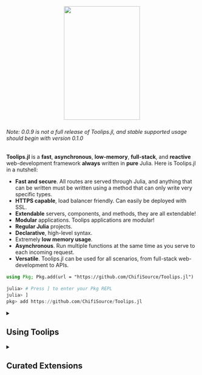 <div align = "center">
  <img src = https://github.com/ChifiSource/Toolips.jl/blob/Unstable/assets/logo.svg  width = 200 height = 300/img>
</div>


###### Note: 0.0.9 is not a full release of Toolips.jl, and stable supported usage should begin with version 0.1.0

**Toolips.jl** is a **fast**, **asynchronous**, **low-memory**, **full-stack**, and **reactive** web-development framework **always** written in **pure** Julia. Here is Toolips.jl in a nutshell:
- **Fast and secure**. All routes are served through Julia, and anything that can be written must be written using a method that can only write very specific types.
- **HTTPS capable**, load balancer friendly. Can easily be deployed with SSL.
- **Extendable** servers, components, and methods, they are all extendable!
- **Modular** applications. Toolips applications are modular!
- **Regular Julia** projects.
- **Declarative**, high-level syntax.
- Extremely **low memory usage**.
- **Asynchronous**. Run multiple functions at the same time as you serve to each incoming request.
- **Versatile**. Toolips.jl can be used for all scenarios, from full-stack web-development to APIs.
```julia
using Pkg; Pkg.add(url = "https://github.com/ChifiSource/Toolips.jl")
```
```julia
julia> # Press ] to enter your Pkg REPL
julia> ]
pkg> add https://github.com/ChifiSource/Toolips.jl
```
  <details class="details-overlay">
  <summary class="btn"><h2>Using Toolips</h2></summary>
<div>
  
## Links
  **Documentation**
  - [Interactive Documentation]()
  - [Juliahub Documentation]() \
  **Examples**
  - [ToolipsApp.jl](https://github.com/emmettgb/ToolipsApp.jl) \
  https://toolips.app/
  - [EmsComputer.jl](https://github.com/emmettgb/EmsComputer.jl) \
  https://ems.computer/
  - [ChifiSource.jl](https://github.com/ChifiSource/ChifiSource.jl)
## Basics
  Toolips.jl is not like other web-development frameworks you might have used in the past. Toolips can be used as both a micro-framework and a full-stack framework, as well as everything in between. Servers are created with the ServerTemplate type.
```julia
  using Toolips
  using JLD2
  IP = "127.0.0.1"
PORT = 8000
  
  r = route("/") do c
    write!(c, "Hello world!")
  end
  
  model = @load "mymodel.jld2"
  
  model = route("/model") do c
    x = getarg(:x)
    write!(c, model.predict([x]))
  end
  
  rts = routes(model, r)
  
  servertemp = ServerTemplate(IP, PORT, rts)
  server = servertemp.start()
  
  ```
  Alternatively, we can also create a preset Toolips.jl file-structure using the **new_app** and **new_webapp** methods respectively.
  ```julia
  [emmac@ems-computer dev]$ julia
               _
   _       _ _(_)_     |  Documentation: https://docs.julialang.org
  (_)     | (_) (_)    |
   _ _   _| |_  __ _   |  Type "?" for help, "]?" for Pkg help.
  | | | | | | |/ _` |  |
  | | |_| | | | (_| |  |  Version 1.7.2 (2022-02-06)
 _/ |\__'_|_|_|\__'_|  |  Official https://julialang.org/ release
|__/                   |

(@v1.7) pkg> activate dev
  Activating new project at `~/dev/dev`

(dev) pkg> add https://github.com/ChifiSource/Toolips.jl.git#Unstable
    Updating git-repo `https://github.com/ChifiSource/Toolips.jl.git`
    Updating registry at `~/.julia/registries/General.toml`
          .................
  ....
julia> using Toolips
  
  julia> Toolips.new_webapp("MyApp")
  Generating  project MyApp:
    MyApp/Project.toml
    MyApp/src/MyApp.jl
  Activating project at `~/dev/MyApp`
      ............
  ```
  This will create a project directory structure like this:
  ```julia
  shell> cd MyApp
/home/emmac/dev/MyApp

shell> tree .
.
├── dev.jl
├── logs
│   └── log.txt
├── Manifest.toml
├── prod.jl
├── Project.toml
├── public
└── src
    └── MyApp.jl

3 directories, 6 files

shell> 

  ```
Here is our resulting website in a file!
  ```julia
  function main(routes::Vector{Route})
    server = ServerTemplate(IP, PORT, routes, extensions = extensions)
    server.start()
end


hello_world = route("/") do c
    write!(c, p("hello", text = "hello world!"))
end
fourofour = route("404", p("404", text = "404, not found!"))
rs = routes(hello_world, fourofour)
main(rs)
  ```
  We can include "dev.jl" to start our development server!
## Crash Course
There are different portions of Toolips.jl that we need to be aware of in order to better understand Toolips. Firstly, there is the interface portion, which is split into two parts; Servables and Interface. The other portion of Toolips is the Server portion, which is also split into two parse: Extensions, and the Core Server. The most declarative of these is of course the Interface.
  #### Servables
  Servables are types that always have two fields: a Function called f, and a Dict{Any, Any} called properties. Servables are passed through either the route() or the write!() function in order to be written to a connection.
  ```julia
  s = divider("mydivider")
  typeof(s)
  
  Component
  
  typeof(s) <: Toolips.Servable
         
  true
  ```
  There are too many names here to reference, but it should be known that all servables can be indexed with with anything in order to set settings at whim. These are just references, anything goes, a place to store data inside of a servable. Then the servable simply has the f(c::Connection) function which uses the connection type. Servables are also bound to many connection functions, such as write!, style!, and more.
```julia
image = img("image", src = "/images/example.png")
subtitle = h("subtitle", 4, text = "This is an example")
route("/") do c::Connection
      write!(c, image)
      write!(c, subtitle)
               # We can also group servables:
     cs = components(image, subtitle)
               write!(c, cs)
end
```
  #### Interface
               The interface is where many methods for working with Servables, Connections, and Servers are defined.
  #### Core
  #### ServerExtensions
  </div>
  </details>
  
  
  <details class="details-overlay">
  <summary class="btn"><h2>Curated Extensions</h2></summary>
<div><img src = https://github.com/ChifiSource/image_dump/blob/main/toolips/Curated/logo.png></img>

  
- [ToolipsRemote](https://github.com/ChifiSource/ToolipsRemote.jl) - ServerExtension
- [ToolipsModifier](https://github.com/ChifiSource/ToolipsModifier.jl) - ServerExtension, Servables
- [ToolipsCanvas]() Servables
  </div>
  </details>
